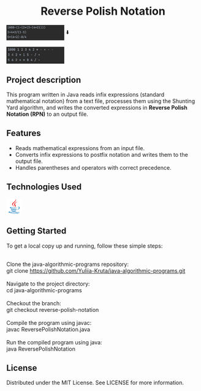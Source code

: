 <h1 align="center">Reverse Polish Notation</h1>
<img align="center" src="./RPN_Input.png" width="30%" height="auto"/>
⬇️
<br/><br/>
<img align="center" src="./RPN_Output.png" width="30%" height="auto"/>
<h2>Project description</h2>
This program written in Java reads infix expressions (standard mathematical notation) from a text file, processes them using the Shunting Yard algorithm, and writes the converted expressions in <b>Reverse Polish Notation (RPN)</b> to an output file.

<h2>Features</h2>
<ul>
  <li>Reads mathematical expressions from an input file.</li>
  <li>Converts infix expressions to postfix notation and writes them to the output file.</li>
  <li>Handles parentheses and operators with correct precedence.</li>
</ul>

<h2>Technologies Used</h2>
<a href="https://www.java.com" target="_blank" rel="noreferrer"> <img src="https://raw.githubusercontent.com/devicons/devicon/master/icons/java/java-original.svg" alt="java" width="40" height="40"/> </a>

<h2>Getting Started</h2>
To get a local copy up and running, follow these simple steps:
<br/><br/>

Clone the java-algorithmic-programs repository:<br/>
git clone https://github.com/Yuliia-Kruta/java-algorithmic-programs.git<br/><br/>
Navigate to the project directory:<br/>
cd java-algorithmic-programs<br/><br/>
Checkout the branch:<br/>
git checkout reverse-polish-notation<br/><br/>
Compile the program using javac:<br/>
javac ReversePolishNotation.java<br/><br/>
Run the compiled program using java:<br/>
java ReversePolishNotation

<h2>License</h2>
Distributed under the MIT License. See LICENSE for more information.
